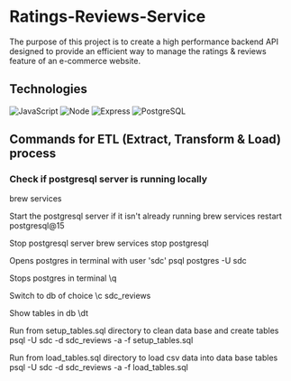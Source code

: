 # Ratings-Reviews-Service

The purpose of this project is to create a high performance backend API
designed to provide an efficient way to manage the ratings & reviews feature of an e-commerce website.

## Technologies
![JavaScript](https://img.shields.io/badge/JavaScript-F7DF1E?style=for-the-badge&logo=javascript&logoColor=black)
![Node](https://img.shields.io/badge/-Node-9ACD32?logo=node.js&logoColor=white&style=for-the-badge)
![Express](https://img.shields.io/badge/-Express-DCDCDC?logo=express&logoColor=black&style=for-the-badge)
![PostgreSQL](https://img.shields.io/badge/PostgreSQL-316192?style=for-the-badge&logo=postgresql&logoColor=white)

## Commands for ETL (Extract, Transform & Load) process
### Check if postgresql server is running locally
brew services

Start the postgresql server if it isn't already running
brew services restart postgresql@15

Stop postgresql server
brew services stop postgresql

Opens postgres in terminal with user 'sdc'
psql postgres -U sdc

Stops postgres in terminal
\q

Switch to db of choice
\c sdc_reviews

Show tables in db
\dt

Run from setup_tables.sql directory to clean data base and create tables
psql -U sdc -d sdc_reviews -a -f setup_tables.sql

Run from load_tables.sql directory to load csv data into data base tables
psql -U sdc -d sdc_reviews -a -f load_tables.sql

